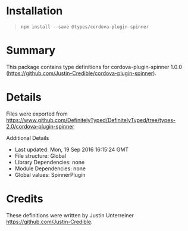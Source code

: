 # Installation
> `npm install --save @types/cordova-plugin-spinner`

# Summary
This package contains type definitions for cordova-plugin-spinner 1.0.0 (https://github.com/Justin-Credible/cordova-plugin-spinner).

# Details
Files were exported from https://www.github.com/DefinitelyTyped/DefinitelyTyped/tree/types-2.0/cordova-plugin-spinner

Additional Details
 * Last updated: Mon, 19 Sep 2016 16:15:24 GMT
 * File structure: Global
 * Library Dependencies: none
 * Module Dependencies: none
 * Global values: SpinnerPlugin

# Credits
These definitions were written by Justin Unterreiner <https://github.com/Justin-Credible>.
